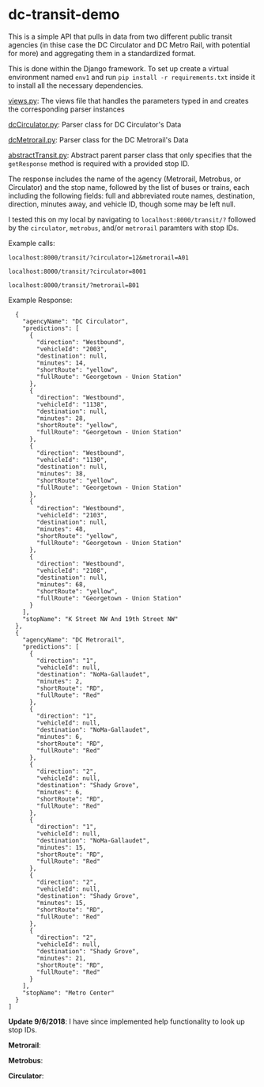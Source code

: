 # dc-transit-demo

This is a simple API that pulls in data from two different public transit agencies (in thise case the
DC Circulator and DC Metro Rail, with potential for more) and aggregating them in a standardized format.

This is done within the Django framework. To set up create a virtual environment named `env1` and run
`pip install -r requirements.txt` inside it to install all the necessary dependencies.

[views.py](https://github.com/sfongx/dc-transit-demo/blob/master/project/dcTransitDemo/views.py): The views file that handles the parameters typed in and creates the corresponding parser instances

[dcCirculator.py](https://github.com/sfongx/dc-transit-demo/blob/master/project/dcTransitDemo/parsers/dcCirculator.py): Parser class for 
DC Circulator's Data

[dcMetrorail.py](https://github.com/sfongx/dc-transit-demo/blob/master/project/dcTransitDemo/parsers/dcMetrorail.py): Parser class for 
the DC Metrorail's Data

[abstractTransit.py](https://github.com/sfongx/dc-transit-demo/blob/master/project/dcTransitDemo/parsers/abstractTransit.py): Abstract 
parent parser class that only specifies that the `getResponse` method is required with a provided stop ID.

The response includes the name of the agency (Metrorail, Metrobus, or Circulator) and the stop name, followed
by the list of buses or trains, each including the following fields: full and abbreviated route names, destination,
direction, minutes away, and vehicle ID, though some may be left null.

I tested this on my local by navigating to `localhost:8000/transit/?` followed by the `circulator`, `metrobus`, and/or `metrorail` paramters with stop IDs.

Example calls:

`localhost:8000/transit/?circulator=12&metrorail=A01`

`localhost:8000/transit/?circulator=8001`

`localhost:8000/transit/?metrorail=B01`

Example Response:

```[
  {
    "agencyName": "DC Circulator",
    "predictions": [
      {
        "direction": "Westbound",
        "vehicleId": "2003",
        "destination": null,
        "minutes": 14,
        "shortRoute": "yellow",
        "fullRoute": "Georgetown - Union Station"
      },
      {
        "direction": "Westbound",
        "vehicleId": "1138",
        "destination": null,
        "minutes": 28,
        "shortRoute": "yellow",
        "fullRoute": "Georgetown - Union Station"
      },
      {
        "direction": "Westbound",
        "vehicleId": "1130",
        "destination": null,
        "minutes": 38,
        "shortRoute": "yellow",
        "fullRoute": "Georgetown - Union Station"
      },
      {
        "direction": "Westbound",
        "vehicleId": "2103",
        "destination": null,
        "minutes": 48,
        "shortRoute": "yellow",
        "fullRoute": "Georgetown - Union Station"
      },
      {
        "direction": "Westbound",
        "vehicleId": "2108",
        "destination": null,
        "minutes": 68,
        "shortRoute": "yellow",
        "fullRoute": "Georgetown - Union Station"
      }
    ],
    "stopName": "K Street NW And 19th Street NW"
  },
  {
    "agencyName": "DC Metrorail",
    "predictions": [
      {
        "direction": "1",
        "vehicleId": null,
        "destination": "NoMa-Gallaudet",
        "minutes": 2,
        "shortRoute": "RD",
        "fullRoute": "Red"
      },
      {
        "direction": "1",
        "vehicleId": null,
        "destination": "NoMa-Gallaudet",
        "minutes": 6,
        "shortRoute": "RD",
        "fullRoute": "Red"
      },
      {
        "direction": "2",
        "vehicleId": null,
        "destination": "Shady Grove",
        "minutes": 6,
        "shortRoute": "RD",
        "fullRoute": "Red"
      },
      {
        "direction": "1",
        "vehicleId": null,
        "destination": "NoMa-Gallaudet",
        "minutes": 15,
        "shortRoute": "RD",
        "fullRoute": "Red"
      },
      {
        "direction": "2",
        "vehicleId": null,
        "destination": "Shady Grove",
        "minutes": 15,
        "shortRoute": "RD",
        "fullRoute": "Red"
      },
      {
        "direction": "2",
        "vehicleId": null,
        "destination": "Shady Grove",
        "minutes": 21,
        "shortRoute": "RD",
        "fullRoute": "Red"
      }
    ],
    "stopName": "Metro Center"
  }
]
```

**Update 9/6/2018**: I have since implemented help functionality to look up stop IDs.

**Metrorail**:

**Metrobus**:

**Circulator**:
